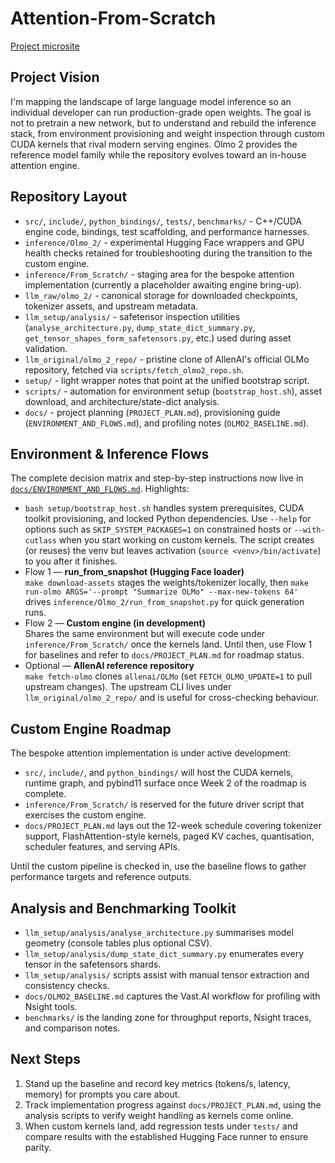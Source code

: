 # Attention-From-Scratch

[Project microsite](https://mauer4.github.io/attention-from-scratch/)

## Project Vision

I'm mapping the landscape of large language model inference so an individual developer can run production-grade open weights. The goal is not to pretrain a new network, but to understand and rebuild the inference stack, from environment provisioning and weight inspection through custom CUDA kernels that rival modern serving engines. Olmo 2 provides the reference model family while the repository evolves toward an in-house attention engine.

## Repository Layout

- `src/`, `include/`, `python_bindings/`, `tests/`, `benchmarks/` - C++/CUDA engine code, bindings, test scaffolding, and performance harnesses.
- `inference/Olmo_2/` - experimental Hugging Face wrappers and GPU health checks retained for troubleshooting during the transition to the custom engine.
- `inference/From_Scratch/` - staging area for the bespoke attention implementation (currently a placeholder awaiting engine bring-up).
- `llm_raw/olmo_2/` - canonical storage for downloaded checkpoints, tokenizer assets, and upstream metadata.
- `llm_setup/analysis/` - safetensor inspection utilities (`analyse_architecture.py`, `dump_state_dict_summary.py`, `get_tensor_shapes_form_safetensors.py`, etc.) used during asset validation.
- `llm_original/olmo_2_repo/` - pristine clone of AllenAI's official OLMo repository, fetched via `scripts/fetch_olmo2_repo.sh`.
- `setup/` - light wrapper notes that point at the unified bootstrap script.
- `scripts/` - automation for environment setup (`bootstrap_host.sh`), asset download, and architecture/state-dict analysis.
- `docs/` - project planning (`PROJECT_PLAN.md`), provisioning guide (`ENVIRONMENT_AND_FLOWS.md`), and profiling notes (`OLMO2_BASELINE.md`).

## Environment & Inference Flows

The complete decision matrix and step-by-step instructions now live in
[`docs/ENVIRONMENT_AND_FLOWS.md`](docs/ENVIRONMENT_AND_FLOWS.md). Highlights:

- `bash setup/bootstrap_host.sh` handles system prerequisites, CUDA toolkit
  provisioning, and locked Python dependencies. Use `--help` for options such as
  `SKIP_SYSTEM_PACKAGES=1` on constrained hosts or `--with-cutlass` when you
  start working on custom kernels. The script creates (or reuses) the venv but
  leaves activation (`source <venv>/bin/activate`) to you after it finishes.
- Flow 1 — **run_from_snapshot (Hugging Face loader)**  
  `make download-assets` stages the weights/tokenizer locally, then
  `make run-olmo ARGS='--prompt "Summarize OLMo" --max-new-tokens 64'` drives
  `inference/Olmo_2/run_from_snapshot.py` for quick generation runs.
- Flow 2 — **Custom engine (in development)**  
  Shares the same environment but will execute code under `inference/From_Scratch/`
  once the kernels land. Until then, use Flow 1 for baselines and refer to
  `docs/PROJECT_PLAN.md` for roadmap status.
- Optional — **AllenAI reference repository**  
  `make fetch-olmo` clones `allenai/OLMo` (set `FETCH_OLMO_UPDATE=1` to pull
  upstream changes). The upstream CLI lives under `llm_original/olmo_2_repo/`
  and is useful for cross-checking behaviour.

## Custom Engine Roadmap

The bespoke attention implementation is under active development:

- `src/`, `include/`, and `python_bindings/` will host the CUDA kernels, runtime graph, and pybind11 surface once Week 2 of the roadmap is complete.
- `inference/From_Scratch/` is reserved for the future driver script that exercises the custom engine.
- `docs/PROJECT_PLAN.md` lays out the 12-week schedule covering tokenizer support, FlashAttention-style kernels, paged KV caches, quantisation, scheduler features, and serving APIs.

Until the custom pipeline is checked in, use the baseline flows to gather performance targets and reference outputs.

## Analysis and Benchmarking Toolkit

- `llm_setup/analysis/analyse_architecture.py` summarises model geometry (console tables plus optional CSV).
- `llm_setup/analysis/dump_state_dict_summary.py` enumerates every tensor in the safetensors shards.
- `llm_setup/analysis/` scripts assist with manual tensor extraction and consistency checks.
- `docs/OLMO2_BASELINE.md` captures the Vast.AI workflow for profiling with Nsight tools.
- `benchmarks/` is the landing zone for throughput reports, Nsight traces, and comparison notes.

## Next Steps

1. Stand up the baseline and record key metrics (tokens/s, latency, memory) for prompts you care about.
2. Track implementation progress against `docs/PROJECT_PLAN.md`, using the analysis scripts to verify weight handling as kernels come online.
3. When custom kernels land, add regression tests under `tests/` and compare results with the established Hugging Face runner to ensure parity.
